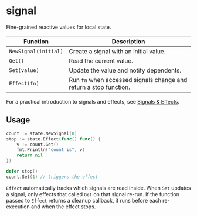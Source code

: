 # signal

Fine-grained reactive values for local state.

| Function | Description |
| --- | --- |
| `NewSignal(initial)` | Create a signal with an initial value. |
| `Get()` | Read the current value. |
| `Set(value)` | Update the value and notify dependents. |
| `Effect(fn)` | Run `fn` when accessed signals change and return a stop function. |

For a practical introduction to signals and effects, see [Signals & Effects](../essentials/signals-and-effects).

## Usage

```go
count := state.NewSignal(0)
stop := state.Effect(func() func() {
    v := count.Get()
    fmt.Println("count is", v)
    return nil
})

defer stop()
count.Set(1) // triggers the effect
```

`Effect` automatically tracks which signals are read inside. When `Set` updates a signal, only effects that called `Get` on that signal re-run. If the function passed to `Effect` returns a cleanup callback, it runs before each re-execution and when the effect stops.
